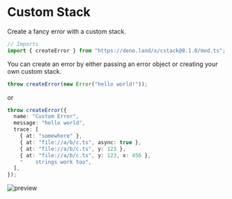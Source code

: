 # Custom Stack

Create a fancy error with a custom stack.

```ts
// Imports
import { createError } from "https://deno.land/x/cstack@0.1.0/mod.ts";
```

You can create an error by either passing an error object or creating your own
custom stack.

```ts
throw createError(new Error("hello world!"));
```

or

```ts
throw createError({
  name: "Custom Error",
  message: "hello world",
  trace: [
    { at: "somewhere" },
    { at: "file://a/b/c.ts", async: true },
    { at: "file://a/b/c.ts", y: 123 },
    { at: "file://a/b/c.ts", y: 123, x: 456 },
    "    strings work too",
  ],
});
```

![preview](https://cdn.discordapp.com/attachments/712010403302866974/818489534098309151/unknown.png)
